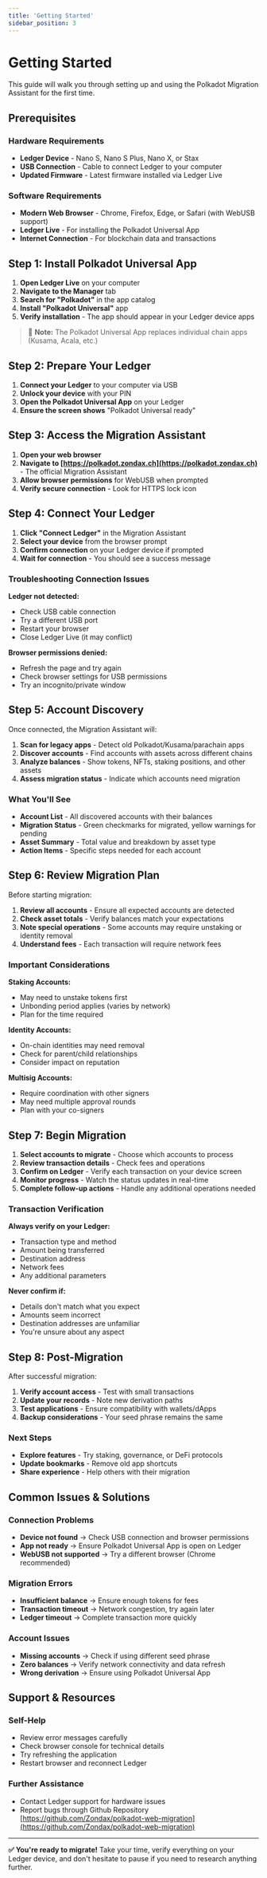 ```yaml
---
title: 'Getting Started'
sidebar_position: 3
---
```


# Getting Started

This guide will walk you through setting up and using the Polkadot Migration Assistant for the first time.

## Prerequisites

### Hardware Requirements

- **Ledger Device** - Nano S, Nano S Plus, Nano X, or Stax
- **USB Connection** - Cable to connect Ledger to your computer
- **Updated Firmware** - Latest firmware installed via Ledger Live

### Software Requirements

- **Modern Web Browser** - Chrome, Firefox, Edge, or Safari (with WebUSB support)
- **Ledger Live** - For installing the Polkadot Universal App
- **Internet Connection** - For blockchain data and transactions

## Step 1: Install Polkadot Universal App

1. **Open Ledger Live** on your computer
2. **Navigate to the Manager** tab
3. **Search for "Polkadot"** in the app catalog
4. **Install "Polkadot Universal"** app
5. **Verify installation** - The app should appear in your Ledger device apps

> 📝 **Note:** The Polkadot Universal App replaces individual chain apps (Kusama, Acala, etc.)

## Step 2: Prepare Your Ledger

1. **Connect your Ledger** to your computer via USB
2. **Unlock your device** with your PIN
3. **Open the Polkadot Universal App** on your Ledger
4. **Ensure the screen shows** "Polkadot Universal ready"

## Step 3: Access the Migration Assistant

1. **Open your web browser**
2. **Navigate to [https://polkadot.zondax.ch](https://polkadot.zondax.ch)** - The official Migration Assistant
3. **Allow browser permissions** for WebUSB when prompted
4. **Verify secure connection** - Look for HTTPS lock icon

## Step 4: Connect Your Ledger

1. **Click "Connect Ledger"** in the Migration Assistant
2. **Select your device** from the browser prompt
3. **Confirm connection** on your Ledger device if prompted
4. **Wait for connection** - You should see a success message

### Troubleshooting Connection Issues

**Ledger not detected:**

- Check USB cable connection
- Try a different USB port
- Restart your browser
- Close Ledger Live (it may conflict)

**Browser permissions denied:**

- Refresh the page and try again
- Check browser settings for USB permissions
- Try an incognito/private window

## Step 5: Account Discovery

Once connected, the Migration Assistant will:

1. **Scan for legacy apps** - Detect old Polkadot/Kusama/parachain apps
2. **Discover accounts** - Find accounts with assets across different chains
3. **Analyze balances** - Show tokens, NFTs, staking positions, and other assets
4. **Assess migration status** - Indicate which accounts need migration

### What You'll See

- **Account List** - All discovered accounts with their balances
- **Migration Status** - Green checkmarks for migrated, yellow warnings for pending
- **Asset Summary** - Total value and breakdown by asset type
- **Action Items** - Specific steps needed for each account

## Step 6: Review Migration Plan

Before starting migration:

1. **Review all accounts** - Ensure all expected accounts are detected
2. **Check asset totals** - Verify balances match your expectations
3. **Note special operations** - Some accounts may require unstaking or identity removal
4. **Understand fees** - Each transaction will require network fees

### Important Considerations

**Staking Accounts:**

- May need to unstake tokens first
- Unbonding period applies (varies by network)
- Plan for the time required

**Identity Accounts:**

- On-chain identities may need removal
- Check for parent/child relationships
- Consider impact on reputation

**Multisig Accounts:**

- Require coordination with other signers
- May need multiple approval rounds
- Plan with your co-signers

## Step 7: Begin Migration

1. **Select accounts to migrate** - Choose which accounts to process
2. **Review transaction details** - Check fees and operations
3. **Confirm on Ledger** - Verify each transaction on your device screen
4. **Monitor progress** - Watch the status updates in real-time
5. **Complete follow-up actions** - Handle any additional operations needed

### Transaction Verification

**Always verify on your Ledger:**

- Transaction type and method
- Amount being transferred
- Destination address
- Network fees
- Any additional parameters

**Never confirm if:**

- Details don't match what you expect
- Amounts seem incorrect
- Destination addresses are unfamiliar
- You're unsure about any aspect

## Step 8: Post-Migration

After successful migration:

1. **Verify account access** - Test with small transactions
2. **Update your records** - Note new derivation paths
3. **Test applications** - Ensure compatibility with wallets/dApps
4. **Backup considerations** - Your seed phrase remains the same

### Next Steps

- **Explore features** - Try staking, governance, or DeFi protocols
- **Update bookmarks** - Remove old app shortcuts
- **Share experience** - Help others with their migration

## Common Issues & Solutions

### Connection Problems

- **Device not found** → Check USB connection and browser permissions
- **App not ready** → Ensure Polkadot Universal App is open on Ledger
- **WebUSB not supported** → Try a different browser (Chrome recommended)

### Migration Errors

- **Insufficient balance** → Ensure enough tokens for fees
- **Transaction timeout** → Network congestion, try again later
- **Ledger timeout** → Complete transaction more quickly

### Account Issues

- **Missing accounts** → Check if using different seed phrase
- **Zero balances** → Verify network connectivity and data refresh
- **Wrong derivation** → Ensure using Polkadot Universal App

## Support & Resources

### Self-Help

- Review error messages carefully
- Check browser console for technical details
- Try refreshing the application
- Restart browser and reconnect Ledger

### Further Assistance

- Contact Ledger support for hardware issues
- Report bugs through Github Repository [https://github.com/Zondax/polkadot-web-migration](https://github.com/Zondax/polkadot-web-migration)

---

**✅ You're ready to migrate!** Take your time, verify everything on your Ledger device, and don't hesitate to pause if you need to research anything further.
